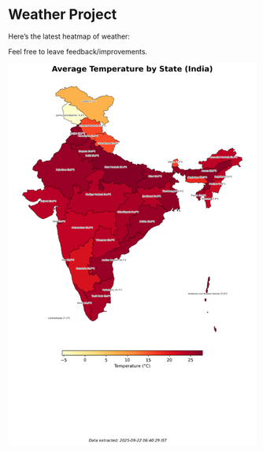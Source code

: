# Weather Project

Here’s the latest heatmap of weather:

Feel free to leave feedback/improvements.

![India Heatmap](docs/assets/india_heatmap.png?v=D0A207)
